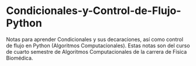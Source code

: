 # Condicionales-y-Control-de-Flujo-Python
Notas para aprender Condicionales y sus decaraciones, así como control de flujo en Python (Algoritmos Computacionales).
Estas notas son del curso de cuarto semestre de Algoritmos Computacionales de la carrera de Física Biomédica.
